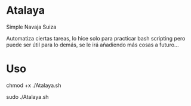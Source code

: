 # Atalaya
Simple Navaja Suiza

Automatiza ciertas tareas, lo hice solo para practicar bash scripting pero puede ser útil para lo demás, se le irá añadiendo más cosas a futuro...

# Uso

chmod +x ./Atalaya.sh

sudo ./Atalaya.sh

